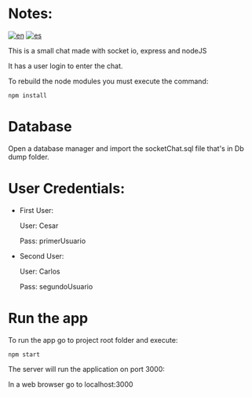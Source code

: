 # Notes:

[![en](https://img.shields.io/badge/lang-en-red.svg)](https://github.com/cesarockstar1985/socket-chat/blob/main/README.md)
[![es](https://img.shields.io/badge/lang-es-green.svg)](https://github.com/cesarockstar1985/socket-chat/blob/main/README.es.md)

This is a small chat made with socket io, express and nodeJS

It has a user login to enter the chat.

To rebuild the node modules you must execute the command:

```
npm install
```

# Database
Open a database manager and import the socketChat.sql file that's in Db dump folder.

# User Credentials:

- First User:

    User: Cesar

    Pass: primerUsuario

- Second User:

    User: Carlos

    Pass: segundoUsuario
    
    
# Run the app
To run the app go to project root folder and execute:

```
npm start
```

The server will run the application on port 3000:

In a web browser go to localhost:3000


